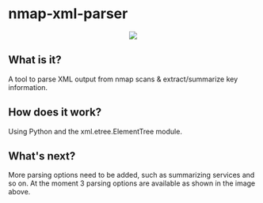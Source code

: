 # nmap-xml-parser

<p align="center">
  <img src="https://user-images.githubusercontent.com/16895391/170116236-45dd3769-fde6-4c28-b879-55072ab39e6b.png"/>
</p>

## What is it?

A tool to parse XML output from nmap scans & extract/summarize key information.

## How does it work?

Using Python and the xml.etree.ElementTree module.

## What's next?

More parsing options need to be added, such as summarizing services and so on. At the moment 3 parsing options are available as shown in the image above.
